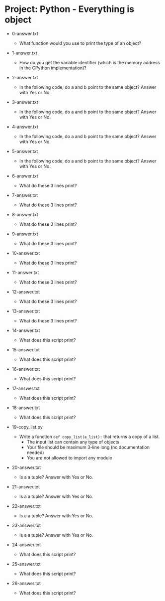 # Project: Python - Everything is object

*   0-answer.txt
    - What function would you use to print the type of an object?

*   1-answer.txt
    - How do you get the variable identifier (which is the memory address in the CPython implementation)?

*   2-answer.txt
    - In the following code, do a and b point to the same object? Answer with Yes or No.

*   3-answer.txt
    - In the following code, do a and b point to the same object? Answer with Yes or No.

*   4-answer.txt
    - In the following code, do a and b point to the same object? Answer with Yes or No.

*   5-answer.txt
    - In the following code, do a and b point to the same object? Answer with Yes or No.

*   6-answer.txt
    - What do these 3 lines print?

*   7-answer.txt
    - What do these 3 lines print?

*   8-answer.txt
    - What do these 3 lines print?

*   9-answer.txt
    - What do these 3 lines print?

*   10-answer.txt
    - What do these 3 lines print?

*   11-answer.txt
    - What do these 3 lines print?

*   12-answer.txt
    - What do these 3 lines print?

*   13-answer.txt
    - What do these 3 lines print?

*   14-answer.txt
    - What does this script print?

*   15-answer.txt
    - What does this script print?

*   16-answer.txt
    - What does this script print?

*   17-answer.txt
    - What does this script print?

*   18-answer.txt
    - What does this script print?

*   19-copy_list.py
    - Write a function `def copy_list(a_list):` that returns a copy of a list.
      - The input list can contain any type of objects
      - Your file should be maximum 3-line long (no documentation needed)
      - You are not allowed to import any module

*   20-answer.txt
    - Is a a tuple? Answer with Yes or No.

*   21-answer.txt
    - Is a a tuple? Answer with Yes or No.

*   22-answer.txt
    - Is a a tuple? Answer with Yes or No.

*   23-answer.txt
    - Is a a tuple? Answer with Yes or No.

*   24-answer.txt
    - What does this script print?

*   25-answer.txt
    - What does this script print?

*   26-answer.txt
    - What does this script print?
